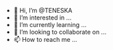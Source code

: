 - 👋 Hi, I’m @TENESKA
- 👀 I’m interested in ...
- 🌱 I’m currently learning ...
- 💞️ I’m looking to collaborate on ...
- 📫 How to reach me ...

<!---
TENESKA/TENESKA is a ✨ special ✨ repository because its `README.md` (this file) appears on your GitHub profile.
You can click the Preview link to take a look at your changes.
--->

